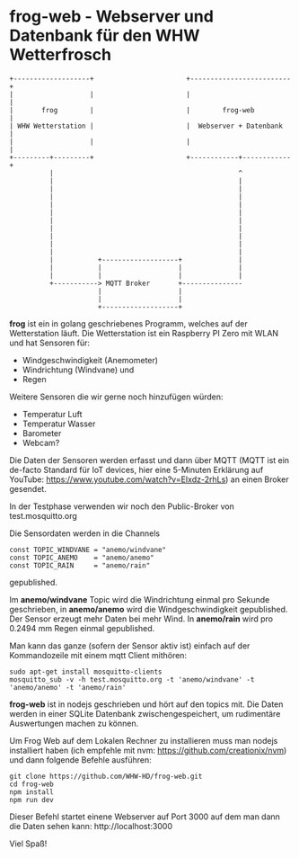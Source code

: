 # frog-web - Webserver und Datenbank für den WHW Wetterfrosch

~~~~
+-------------------+                       +-------------------------+
|                   |                       |                         |
|       frog        |                       |        frog-web         |
| WHW Wetterstation |                       |  Webserver + Datenbank  |
|                   |                       |                         |
+---------+---------+                       +------------+------------+
          |                                              ^
          |                                              |
          |                                              |
          |                                              |
          |                                              |
          |                                              |
          |                                              |
          |                                              |
          |                                              |
          |                                              |
          |                                              |
          |           +-------------------+              |
          |           |                   |              |
          |           |                   |              |
          +-----------> MQTT Broker       +---------------
                      |                   |
                      |                   |
                      +-------------------+
~~~~

__frog__ ist ein in golang geschriebenes Programm, welches auf der Wetterstation läuft. Die Wetterstation ist ein 
Raspberry PI Zero mit WLAN und hat Sensoren für:

 - Windgeschwindigkeit (Anemometer)
 - Windrichtung (Windvane) und
 - Regen
 
 Weitere Sensoren die wir gerne noch hinzufügen würden:
 
 - Temperatur Luft
 - Temperatur Wasser
 - Barometer
 - Webcam?
 
 Die Daten der Sensoren werden erfasst und dann über MQTT (MQTT ist ein de-facto Standard für IoT devices, 
 hier eine 5-Minuten Erklärung auf YouTube: https://www.youtube.com/watch?v=EIxdz-2rhLs) an einen Broker gesendet.
 
 In der Testphase verwenden wir noch den Public-Broker von test.mosquitto.org
 
 Die Sensordaten werden in die Channels 
 
~~~
const TOPIC_WINDVANE = "anemo/windvane"
const TOPIC_ANEMO    = "anemo/anemo"
const TOPIC_RAIN     = "anemo/rain"
~~~

gepublished.

Im __anemo/windvane__ Topic wird die Windrichtung einmal pro Sekunde geschrieben, in __anemo/anemo__ wird die 
Windgeschwindigkeit gepublished. Der Sensor erzeugt mehr Daten bei mehr Wind. In __anemo/rain__ wird pro 0.2494 mm 
Regen einmal gepublished.

Man kann das ganze (sofern der Sensor aktiv ist) einfach auf der Kommandozeile mit einem mqtt Client mithören:

~~~
sudo apt-get install mosquitto-clients
mosquitto_sub -v -h test.mosquitto.org -t 'anemo/windvane' -t 'anemo/anemo' -t 'anemo/rain'
~~~

__frog-web__ ist in nodejs geschrieben und hört auf den topics mit. Die Daten werden in einer SQLite Datenbank 
zwischengespeichert, um rudimentäre Auswertungen machen zu können.

Um Frog Web auf dem Lokalen Rechner zu installieren muss man nodejs installiert haben (ich empfehle mit nvm: 
https://github.com/creationix/nvm) und dann folgende Befehle ausführen:

~~~
git clone https://github.com/WHW-HD/frog-web.git
cd frog-web
npm install
npm run dev
~~~

Dieser Befehl startet einene Webserver auf Port 3000 auf dem man dann die Daten sehen kann: http://localhost:3000

Viel Spaß!
 
